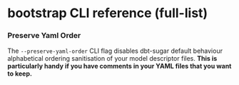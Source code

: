 # bootstrap CLI reference \(full-list\)

### Preserve Yaml Order

The `--preserve-yaml-order` CLI flag disables dbt-sugar default behaviour alphabetical ordering sanitisation of your model descriptor files. **This is particularly handy if you have comments in your YAML files that you want to keep.** 

